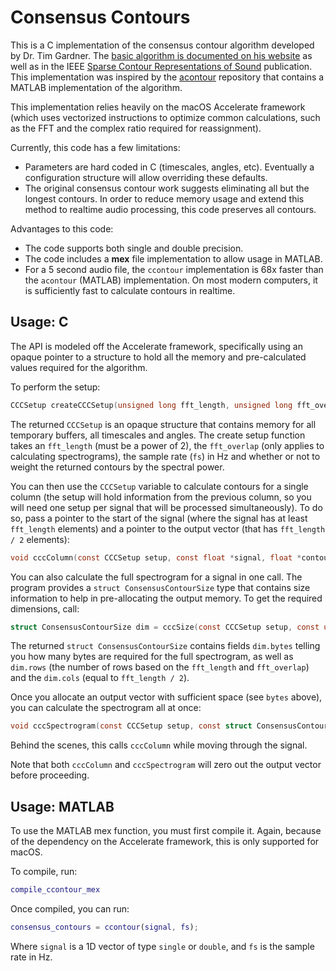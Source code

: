 # Consensus Contours

This is a C implementation of the consensus contour algorithm developed by Dr. Tim Gardner. The [basic algorithm is documented on his website](http://people.bu.edu/timothyg/blog/index.html) as well as in the IEEE [Sparse Contour Representations of Sound](http://ieeexplore.ieee.org/document/6256698/) publication. This implementation was inspired by the [acontour](https://github.com/jmarkow/acontour) repository that contains a MATLAB implementation of the algorithm.

This implementation relies heavily on the macOS Accelerate framework (which uses vectorized instructions to optimize common calculations, such as the FFT and the complex ratio required for reassignment).

Currently, this code has a few limitations:

* Parameters are hard coded in C (timescales, angles, etc). Eventually a configuration structure will allow overriding these defaults.
* The original consensus contour work suggests eliminating all but the longest contours. In order to reduce memory usage and extend this method to realtime audio processing, this code preserves all contours.

Advantages to this code:

* The code supports both single and double precision.
* The code includes a **mex** file implementation to allow usage in MATLAB.
* For a 5 second audio file, the `ccontour` implementation is 68x faster than the `acontour` (MATLAB) implementation. On most modern computers, it is sufficiently fast to calculate contours in realtime.


## Usage: C

The API is modeled off the Accelerate framework, specifically using an opaque pointer to a structure to hold all the memory and pre-calculated values required for the algorithm.

To perform the setup:

```c
CCCSetup createCCCSetup(unsigned long fft_length, unsigned long fft_overlap, float fs, bool pow_weight);
```

The returned `CCCSetup` is an opaque structure that contains memory for all temporary buffers, all timescales and angles. The create setup function takes an `fft_length` (must be a power of 2), the `fft_overlap` (only applies to calculating spectrograms), the sample rate (`fs`) in Hz and whether or not to weight the returned contours by the spectral power.

You can then use the `CCCSetup` variable to calculate contours for a single column (the setup will hold information from the previous column, so you will need one setup per signal that will be processed simultaneously). To do so, pass a pointer to the start of the signal (where the signal has at least `fft_length` elements) and a pointer to the output vector (that has `fft_length / 2` elements):

```c
void cccColumn(const CCCSetup setup, const float *signal, float *contour);
```

You can also calculate the full spectrogram for a signal in one call. The program provides a `struct ConsensusContourSize` type that contains size information to help in pre-allocating the output memory. To get the required dimensions, call:

```c
struct ConsensusContourSize dim = cccSize(const CCCSetup setup, const unsigned long signal_len);
```

The returned `struct ConsensusContourSize` contains fields `dim.bytes` telling you how many bytes are required for the full spectrogram, as well as `dim.rows` (the number of rows based on the `fft_length` and `fft_overlap`) and the `dim.cols` (equal to `fft_length / 2`).

Once you allocate an output vector with sufficient space (see `bytes` above), you can calculate the spectrogram all at once:

```C
void cccSpectrogram(const CCCSetup setup, const struct ConsensusContourSize dim, const float *signal, float *consensus_contours);
```

Behind the scenes, this calls `cccColumn` while moving through the signal. 

Note that both `cccColumn` and `cccSpectrogram` will zero out the output vector before proceeding.

## Usage: MATLAB

To use the MATLAB mex function, you must first compile it. Again, because of the dependency on the Accelerate framework, this is only supported for macOS. 

To compile, run:

```matlab
compile_ccontour_mex
```

Once compiled, you can run:

```matlab
consensus_contours = ccontour(signal, fs);
```

Where `signal` is a 1D vector of type `single` or `double`, and `fs` is the sample rate in Hz.
